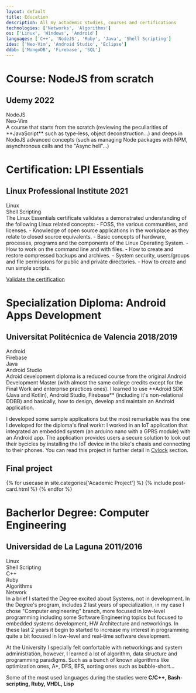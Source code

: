 ```yaml
---
layout: default
title: Education
description: All my actademic studies, courses and certifications
technologies: ['Networks', 'Algorithms']
os: ['Linux', 'Windows', 'Android']
languages: ['C++', 'NodeJS', 'Ruby', 'Java', 'Shell Scripting']
ides: ['Neo-Vim', 'Android Studio', 'Eclipse']
ddbb: ['MongoDB', 'Firebase', 'SQL']
---
```

# Course: NodeJS from scratch
## Udemy <span class="date">2022</span>
<div class="skills">
    <div class="skill-card backgrounded">NodeJS</div>
    <div class="skill-card backgrounded">Neo-Vim</div>
</div>
A course that starts from the scratch (reviewing the peculiarities of **JavaScript** such as type-less, object deconstruction...) and deeps in NodeJS advanced concepts (such as managing Node packages with NPM, asynchronous calls and the "Async hell"...)

# Certification: LPI Essentials
## Linux Professional Institute <span class="date">2021</span>
<div class="skills">
    <div class="skill-card backgrounded">Linux</div>
    <div class="skill-card backgrounded">Shell Scripting</div>
</div>
The Linux Essentials certificate validates a demonstrated understanding of the following Linux related concepts:
 - FOSS, the various communities, and licenses.
 - Knowledge of open source applications in the workplace as they relate to closed source equivalents.
 - Basic concepts of hardware, processes, programs and the components of the Linux Operating System.
 - How to work on the command line and with files.
 - How to create and restore compressed backups and archives.
 - System security, users/groups and file permissions for public and private directories.
 - How to create and run simple scripts.
 
[Validate the certification](https://cs.lpi.org/caf/Xamman/certification/verify/LPI000503414/rqpddrjrnw)

# Specialization Diploma: Android Apps Development
## Universitat Politécnica de Valencia <span class="date">2018/2019</span>
<div class="skills">
    <div class="skill-card backgrounded">Android</div>
    <div class="skill-card backgrounded">Firebase</div>
    <div class="skill-card backgrounded">Java</div>
    <div class="skill-card backgrounded">Android Studio</div>
</div>
Adroid development diploma is a reduced course from the original Android Development Master (with almost the same college credits except for the Final Work and enterprise practices ones). I learned to use **Adroid SDK (Java and Kotlin), Android Studio, Firebase** (including it's non-relational DDBB) and basically, how to design, develop and maintain an Android application.

I developed some sample applications but the most remarkable was the one I developed for the diploma's final workr: I worked in an IoT application that integrated an embedded system (an arduino nano with a GPRS module) with an Android app. The application provides users a secure solution to look out their bycicles by installing the IoT device in the bike's chasis and connecting to their phones. You can read this project in further detail in [Cylock](/projects/cylock) section.
## Final project
<div class="posts">
{% for usecase in site.categories['Academic Project'] %}
{% include post-card.html %}
{% endfor %}
</div>

# Bacherlor Degree: Computer Engineering
## Universidad de La Laguna <span class="date">2011/2016</span>
<div class="skills">
    <div class="skill-card backgrounded">Linux</div>
    <div class="skill-card backgrounded">Shell Scripting</div>
    <div class="skill-card backgrounded">C++</div>
    <div class="skill-card backgrounded">Ruby</div>
    <div class="skill-card backgrounded">Algorithms</div>
    <div class="skill-card backgrounded">Network</div>
</div>
In a brief I started the Degree excited about Systems, not in development. In the Degree's program, includes 2 last years of specialization, in my case I chose "Computer engineering" branch, more focused in low-level programming including some Software Engineering topics but focused to embedded systems development, HW Architecture and networkings. In these last 2 years it begin to started to increase my interest in programming quite a bit focused in low-level and real-time software development.

At the University I specially felt confortable with networkings and system administration, however, I learned a lot of algorithm, data structure and programming paradigms. Such as a bunch of known algorithms like optimization ones, A\*, DFS, BFS, sorting ones such as bubble-short...

Some of the most used languages during the studies were **C/C++, Bash-scripting, Ruby, VHDL, Lisp**
